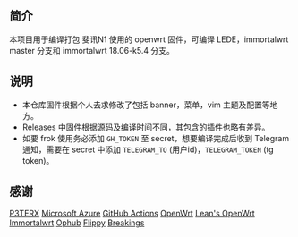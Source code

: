 ## 简介

本项目用于编译打包 斐讯N1 使用的 openwrt 固件，可编译 LEDE，immortalwrt master 分支和 immortalwrt 18.06-k5.4 分支。

## 说明

- 本仓库固件根据个人去求修改了包括 banner，菜单，vim 主题及配置等地方。
- Releases 中固件根据源码及编译时间不同，其包含的插件也略有差异。
- 如要 frok 使用务必添加 `GH_TOKEN` 至 secret，想要编译完成后收到 Telegram 通知，需要在 secret 中添加 `TELEGRAM_TO` (用户id)，`TELEGRAM_TOKEN` (tg token)。

## 感谢

[P3TERX](https://p3terx.com)
[Microsoft Azure](https://azure.microsoft.com)
[GitHub Actions](https://github.com/features/actions)
[OpenWrt](https://github.com/openwrt/openwrt)
[Lean's OpenWrt](https://github.com/coolsnowwolf/lede)
[Immortalwrt](https://github.com/immortalwrt/immortalwrt)
[Ophub](https://github.com/ophub)
[Flippy](https://github.com/unifreq)
[Breakings](https://github.com/breakings)
